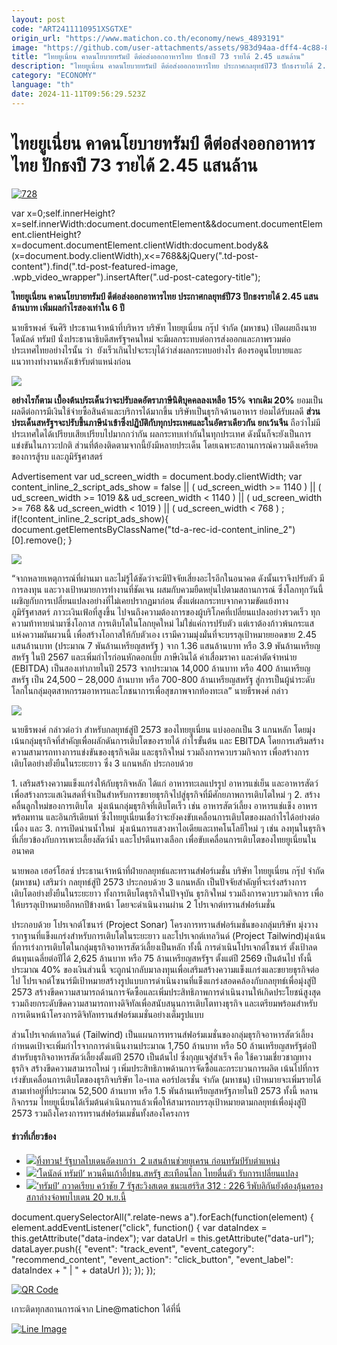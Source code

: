 ```yaml
---
layout: post
code: "ART2411110951XSGTXE"
origin_url: "https://www.matichon.co.th/economy/news_4893191"
image: "https://github.com/user-attachments/assets/983d94aa-dff4-4c88-861c-051208c2a3eb"
title: "ไทยยูเนี่ยน คาดนโยบายทรัมป์ ดีต่อส่งออกอาหารไทย ปักธงปี 73 รายได้ 2.45 แสนล้าน"
description: "ไทยยูเนี่ยน คาดนโยบายทรัมป์ ดีต่อส่งออกอาหารไทย ประกาศกลยุทธ์ปี73 ปักธงรายได้ 2.45 แสนล้านบาท เพิ่มผลกำไรสองเท่าใน 6 ปี"
category: "ECONOMY"
language: "th"
date: 2024-11-11T09:56:29.523Z
---
```


# ไทยยูเนี่ยน คาดนโยบายทรัมป์ ดีต่อส่งออกอาหารไทย ปักธงปี 73 รายได้ 2.45 แสนล้าน

[![](https://www.matichon.co.th/wp-content/uploads/2024/11/728-139.jpg "728")](https://www.matichon.co.th/wp-content/uploads/2024/11/728-139.jpg)

var x=0;self.innerHeight?x=self.innerWidth:document.documentElement&&document.documentElement.clientHeight?x=document.documentElement.clientWidth:document.body&&(x=document.body.clientWidth),x<=768&&jQuery(".td-post-content").find(".td-post-featured-image, .wpb\_video\_wrapper").insertAfter(".ud-post-category-title");

**ไทยยูเนี่ยน คาดนโยบายทรัมป์ ดีต่อส่งออกอาหารไทย ประกาศกลยุทธ์ปี73 ปักธงรายได้ 2.45 แสนล้านบาท เพิ่มผลกำไรสองเท่าใน 6 ปี**

นายธีรพงศ์ จันศิริ ประธานเจ้าหน้าที่บริหาร บริษัท ไทยยูเนี่ยน กรุ๊ป จำกัด (มหาชน) เปิดเผยถึงนายโดนัลด์ ทรัมป์ นั่งประธานาธิบดีสหรัฐฯคนใหม่ จะมีผลกระทบต่อการส่งออกและภาพรวมต่อประเทศไทยอย่างไรนั้น ว่า  ยังเร็วเกินไปจะระบุได้ว่าส่งผลกระทบอย่างไร ต้องรอดูนโยบายและแนวทางทำงานหลังเข้ารับตำแหน่งก่อน

![](https://www.matichon.co.th/wp-content/uploads/2024/11/Mr.-Thiraphong-Chansiri_President-and-Chief-Executive-Officer-Thai-Union-Group_1-1024x682.jpg)

**อย่างไรก็ตาม เบื้องต้นประเด็นว่าจะปรับลดอัตราภาษีนิติบุคคลลงเหลือ 15% จากเดิม 20%** ยอมเป็นผลดีต่อการมีเงินใช้จ่ายซื้อสินค้าและบริการได้มากขึ้น บริษัทเป็นธุรกิจด้านอาหาร ย่อมได้รับผลดี **ส่วนประเด็นสหรัฐฯจะปรับขึ้นภาษีนำเข้าซึ่งปฏิบัติกับทุกประเทศและในอัตราเดียวกัน ยกเว้นจีน** ถือว่าไม่มีประเทศใดได้เปรียบเสียเปรียบไปมากกว่ากัน ผลกระทบเท่ากันในทุกประเทศ ดังนั้นก็จะยังเป็นการแข่งขันในภาวะปกติ ส่วนที่ต้องติดตามจากนี้ยังมีหลายประเด็น โดยเฉพาะสถานการณ์ความตึงเครียดของการสู้รบ และภูมิรัฐศาสตร์

Advertisement var ud\_screen\_width = document.body.clientWidth; var content\_inline\_2\_script\_ads\_show = false || ( ud\_screen\_width >= 1140 ) || ( ud\_screen\_width >= 1019 && ud\_screen\_width < 1140 ) || ( ud\_screen\_width >= 768 && ud\_screen\_width < 1019 ) || ( ud\_screen\_width < 768 ) ; if(!content\_inline\_2\_script\_ads\_show){ document.getElementsByClassName("td-a-rec-id-content\_inline\_2")\[0\].remove(); }

![](https://www.matichon.co.th/wp-content/uploads/2024/11/1111-8-683x1024.jpg)

“จากหลายเหตุการณ์ที่ผ่านมา และไม่รู้ได้ชัดว่าจะมีปัจจัยเสี่ยงอะไรอีกในอนาคต ดังนั้นเราจึงปรับตัว มีการลงทุน และวางเป้าหมายการทำงานที่ชัดเจน ผสมกับควมยืดหยุ่นไปตามสถานการณ์ ซึ่งโลกทุกวันนี้เผชิญกับการเปลี่ยนแปลงอย่างที่ไม่เคยปรากฏมาก่อน ตั้งแต่ผลกระทบจากความขัดแย้งทางภูมิรัฐศาสตร์ ภาวะเงินเฟ้อที่สูงขึ้น ไปจนถึงความต้องการของผู้บริโภคที่เปลี่ยนแปลงอย่างรวดเร็ว ทุกความท้าทายนำมาซึ่งโอกาส การเติบโตในโลกยุคใหม่ ไม่ใช่แค่การปรับตัว แต่เราต้องก้าวพ้นกระแสแห่งความผันผวนนี้ เพื่อสร้างโอกาสให้กับตัวเอง เรามีความมุ่งมั่นที่จะบรรลุเป้าหมายยอดขาย 2.45 แสนล้านบาท (ประมาณ 7 พันล้านเหรียญสหรัฐ ) จาก 1.36 แสนล้านบาท หรือ 3.9 พันล้านเหรียญสหรัฐ ในปี 2567 และเพิ่มกำไรก่อนหักดอกเบี้ย ภาษีเงินได้ ค่าเสื่อมราคา และค่าตัดจำหน่าย (EBITDA) เป็นสองเท่าภายในปี 2573 จากประมาณ 14,000 ล้านบาท หรือ 400 ล้านเหรียญสหรัฐ เป็น 24,500 – 28,000 ล้านบาท หรือ 700-800 ล้านเหรียญสหรัฐ สู่การเป็นผู้นำระดับโลกในกลุ่มอุตสาหกรรมอาหารและโภชนาการเพื่อสุขภาพจากท้องทะเล” นายธีรพงศ์ กล่าว

![](https://www.matichon.co.th/wp-content/uploads/2024/11/MS202822_0_0-1024x683.jpg)

นายธีรพงศ์ กล่าวต่อว่า สำหรับกลยุทธ์สู่ปี 2573 ของไทยยูเนี่ยน แบ่งออกเป็น 3 แกนหลัก โดยมุ่งเน้นกลุ่มธุรกิจที่สำคัญเพื่อผลักดันการเติบโตของรายได้ กำไรขั้นต้น และ EBITDA โดยการเสริมสร้างความสามารถทางการแข่งขันของธุรกิจเดิม และธุรกิจใหม่ รวมถึงการควบรวมกิจการ เพื่อสร้างการเติบโตอย่างยั่งยืนในระยะยาว ซึ่ง 3 แกนหลัก ประกอบด้วย

1\. เสริมสร้างความแข็งแกร่งให้กับธุรกิจหลัก ได้แก่ อาหารทะเลแปรรูป อาหารแช่เย็น และอาหารสัตว์ เพื่อสร้างกระแสเงินสดที่จำเป็นสำหรับการขยายธุรกิจไปสู่ธุรกิจที่มีศักยภาพการเติบโตใหม่ ๆ 2. สร้างคลื่นลูกใหม่ของการเติบโต  มุ่งเน้นกลุ่มธุรกิจที่เติบโตเร็ว เช่น อาหารสัตว์เลี้ยง อาหารแช่แข็ง อาหารพร้อมทาน และอินกรีเดียนท์ ซึ่งไทยยูเนี่ยนเชื่อว่าจะยังคงขับเคลื่อนการเติบโตของผลกำไรได้อย่างต่อเนื่อง และ 3. การเปิดน่านน้ำใหม่  มุ่งเน้นการแสวงหาไอเดียและเทคโนโลยีใหม่ ๆ เช่น ลงทุนในธุรกิจที่เกี่ยวข้องกับการเพาะเลี้ยงสัตว์น้ำ และโปรตีนทางเลือก เพื่อขับเคลื่อนการเติบโตของไทยยูเนี่ยนในอนาคต

นายพอล เฮอร์โฮลซ์ ประธานเจ้าหน้าที่ฝ่ายกลยุทธ์และทรานส์ฟอร์เมชั่น บริษัท ไทยยูเนี่ยน กรุ๊ป จำกัด (มหาชน) เสริมว่า กลยุทธ์สู่ปี 2573 ประกอบด้วย 3 แกนหลัก เป็นปัจจัยสำคัญที่จะเร่งสร้างการเติบโตอย่างยั่งยืนในระยะยาว ทั้งการเติบโตธุรกิจในปัจจุบัน ธุรกิจใหม่ รวมถึงการควบรวมกิจการ เพื่อให้บรรลุเป้าหมายอีกหกปีข้างหน้า โดยจะดำเนินงานผ่าน 2 โปรเจกต์ทรานส์ฟอร์เมชั่น

ประกอบด้วย โปรเจกต์โซนาร์ (Project Sonar) โครงการทรานส์ฟอร์เมชั่นของกลุ่มบริษัท มุ่งวางรากฐานที่แข็งแกร่งสำหรับการเติบโตในระยะยาว และโปรเจกต์เทลวินด์ (Project Tailwind)มุ่งเน้นที่การเร่งการเติบโตในกลุ่มธุรกิจอาหารสัตว์เลี้ยงเป็นหลัก ทั้งนี้ การดำเนินโปรเจกต์โซนาร์ ตั้งเป้าลดต้นทุนเฉลี่ยต่อปีได้ 2,625 ล้านบาท หรือ 75 ล้านเหรียญสหรัฐฯ ตั้งแต่ปี 2569 เป็นต้นไป ทั้งนี้ ประมาณ 40% ของเงินส่วนนี้ จะถูกนำกลับมาลงทุนเพื่อเสริมสร้างความแข็งแกร่งและขยายธุรกิจต่อไป โปรเจกต์โซนาร์มีเป้าหมายสร้างรูปแบบการดำเนินงานที่แข็งแกร่งสอดคล้องกับกลยุทธ์เพื่อมุ่งสู่ปี 2573 สร้างขีดความสามารถด้านการจัดซื้อและเพิ่มประสิทธิภาพการดำเนินงานให้เกิดประโยชน์สูงสุด รวมถึงยกระดับขีดความสามารถทางดิจิทัลเพื่อสนับสนุนการเติบโตทางธุรกิจ และเตรียมพร้อมสำหรับการเดินหน้าโครงการดิจิทัลทรานส์ฟอร์มเมชั่นอย่างเต็มรูปแบบ

ส่วนโปรเจกต์เทลวินด์ (Tailwind) เป็นแผนการทรานส์ฟอร์มเมชั่นของกลุ่มธุรกิจอาหารสัตว์เลี้ยง กำหนดเป้าจะเพิ่มกำไรจากการดำเนินงานประมาณ 1,750 ล้านบาท หรือ 50 ล้านเหรียญสหรัฐต่อปี สำหรับธุรกิจอาหารสัตว์เลี้ยงตั้งแต่ปี 2570 เป็นต้นไป ซึ่งกุญแจสู่สำเร็จ คือ ใช้ความเชี่ยวชาญทางธุรกิจ สร้างขีดความสามารถใหม่ ๆ เพิ่มประสิทธิภาพด้านการจัดซื้อและกระบวนการผลิต เน้นไปที่การเร่งขับเคลื่อนการเติบโตของธุรกิจบริษัท ไอ-เทล คอร์ปอเรชั่น จำกัด (มหาชน) เป้าหมายจะเพิ่มรายได้สามเท่าอยู่ที่ประมาณ 52,500 ล้านบาท หรือ 1.5 พันล้านเหรียญสหรัฐภายในปี 2573 ทั้งนี้ หลานกิจกรรม ไทยยูเนี่ยนได้เริ่มต้นดำเนินการแล้วเพื่อให้สามารถบรรลุเป้าหมายตามกลยุทธ์เพื่อมุ่งสู่ปี 2573 รวมถึงโครงการทรานส์ฟอร์มเมชั่นทั้งสองโครงการ

#### ข่าวที่เกี่ยวข้อง

*   [![](https://www.matichon.co.th/wp-content/uploads/2024/11/zbd.jpg)ทิ้งทวน! รัฐบาลไบเดนอัดงบกว่า  2 แสนล้านช่วยยูเครน ก่อนทรัมป์รับตำแหน่ง](https://www.matichon.co.th/foreign/news_4893219)
*   [![](https://www.matichon.co.th/wp-content/uploads/2024/11/economy-report-1.jpg)‘โดนัลด์ ทรัมป์’ หวนคืนเก้าอี้ปธน.สหรัฐ สะเทือนโลก ไทยตื่นตัว รับการเปลี่ยนแปลง](https://www.matichon.co.th/economy/news_4891737)
*   [![](https://www.matichon.co.th/wp-content/uploads/2024/11/tbd-2.jpg)‘ทรัมป์’ กวาดเรียบ คว้าชัย 7 รัฐสะวิงสเตต ชนะแฮร์ริส 312 : 226 รีพับลิกันยังต้องลุ้นครองสภาล่างจ่อพบไบเดน 20 พ.ย.นี้](https://www.matichon.co.th/foreign/news_4891552)

document.querySelectorAll(".relate-news a").forEach(function(element) { element.addEventListener("click", function() { var dataIndex = this.getAttribute("data-index"); var dataUrl = this.getAttribute("data-url"); dataLayer.push({ "event": "track\_event", "event\_category": "recommend\_content", "event\_action": "click\_button", "event\_label": dataIndex + " | " + dataUrl }); }); });

[![QR Code](https://www.matichon.co.th/wp-content/uploads/2023/07/wob1371z.jpg)](https://lin.ee/ht0nDxX)

เกาะติดทุกสถานการณ์จาก Line@matichon ได้ที่นี่

[![Line Image](https://www.matichon.co.th/wp-content/uploads/2023/07/th.png)](https://lin.ee/ht0nDxX)